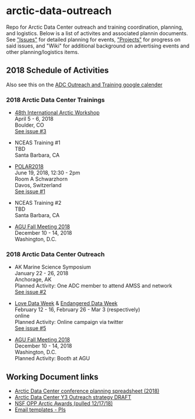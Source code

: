 # arctic-data-outreach
Repo for Arctic Data Center outreach and training coordination, planning, and logistics. Below is a list of activites and associated plannin documents. See ["Issues"](https://github.com/vlraymond/arctic-data-outreach/issues) for detailed planning for events, ["Projects"](https://github.com/vlraymond/arctic-data-outreach/projects/1) for progress on said issues, and "Wiki" for additional background on advertising events and other planning/logistics items.

## 2018 Schedule of Activities
Also see this on the [ADC Outreach and Training google calender](https://calendar.google.com/calendar/embed?src=nceas.ucsb.edu_q8ada07hlliumm1ejcugpo89m8%40group.calendar.google.com&ctz=America%2FLos_Angeles)

### 2018 Arctic Data Center Trainings
* [48th International Arctic Workshop](http://instaar.colorado.edu/meetings/AW2018/about/index.html)  
April 5 - 6, 2018  
Boulder, CO  
[See issue #3](https://github.com/vlraymond/arctic-data-outreach/issues/3)  
  
* NCEAS Training #1  
TBD   
Santa Barbara, CA   

* [POLAR2018](https://www.polar2018.org/)  
June 19, 2018, 12:30 - 2pm  
Room A Schwarzhorn   
Davos, Switzerland   
[See issue #1](https://github.com/vlraymond/arctic-data-outreach/issues/1)  

* NCEAS Training #2  
TBD  
Santa Barbara, CA  

* [AGU Fall Meeting 2018](https://fallmeeting.agu.org/2017/future-meetings/)  
December 10 - 14, 2018  
Washington, D.C.  

### 2018 Arctic Data Center Outreach
* AK Marine Science Symposium  
January 22 - 26, 2018  
Anchorage, AK  
Planned Activity: One ADC member to attend AMSS and network  
[See issue #2](https://github.com/vlraymond/arctic-data-outreach/issues/2)  

* [Love Data Week](http://lovedataweek.org/2018-home/) & [Endangered Data Week](http://endangereddataweek.org/)  
February 12 - 16, February 26 - Mar 3 (respectively)  
online  
Planned Activity: Online campaign via twitter  
[See issue #5](https://github.com/vlraymond/arctic-data-outreach/issues/5)

* [AGU Fall Meeting 2018](https://fallmeeting.agu.org/2017/future-meetings/)  
December 10 - 14, 2018  
Washington, D.C.  
Planned Activity: Booth at AGU  


## Working Document links
* [Arctic Data Center conference planning spreadsheet (2018)](https://docs.google.com/spreadsheets/d/1OiSIzkVsPvorFo9G_ZFqf7EVdYY0vDKd7o9S4_O0XGs/edit?pli=1#gid=812369282)
* [Arctic Data Center Y3 Outreach strategy DRAFT](https://docs.google.com/document/d/18DBMiEWfOATpNETbtMEqqwFyk0jYIK79PBukRXgb1uI/edit#heading=h.ttlawgu1idk)
* [NSF OPP Arctic Awards (pulled 12/17/18)](https://docs.google.com/spreadsheets/d/1tuhOG2eDac_xQW2QdW0fqQxYiEl88g4WewEH-3ioHDw/edit#gid=307992913)
* [Email templates - PIs](https://docs.google.com/document/d/1ZsOn36ScsMTbJYO2hfSyOIJZKWWRihDZR1-75wcxXCQ/edit#)
